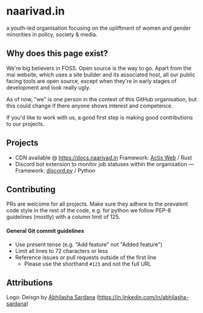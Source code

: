 # naarivad.in

a youth-led organisation focusing on the upliftment of women and gender minorities in policy, society & media.

## Why does this page exist?

We're big believers in FOSS. Open source is the way to go. Apart from the mai website, which uses a site builder and its associated host, all our public facing tools
are open source, except when they're in early stages of development and look really ugly.

As of now, "we" is one person in the context of this GitHub organisation, but this could change if there anyone shows interest and competence. 

If you'd like to work with us, a good first step is making good contributions to our projects.

## Projects

- CDN available @ https://docs.naarivad.in Framework: [Actix Web](https://github.com/actix/actix-web) / Rust
- Discord bot extension to monitor job statuses within the organisation — Framework: [discord.py](https://github.com/Rapptz/discord.py) / Python

## Contributing

<!--If you wish to contribute to any of these projects, ensure you meet the criteria below and fill up [this form]()

### Prerequisites
- Proficiency in the languages and frameworks used in the projects you wish to contribute to.
- Experience with the Linux command line and git.
- Ability to read documentation.
- Prior experience (professional or otherwise) recommended, but not necessary.

### Responsibilities
- Assist with the maintenance of the naarivad.in GitHub Organisation and keeping projects up-to-date.
- Code projects for regular or internal use

### Powers
- Access to naarivad.in GitHub Organisation and Hetzner team (if needed to host projects).-->

PRs are welcome for all projects. Make sure they adhere to the prevalent code style in the rest of the code, e.g. for python we follow PEP-8 guidelines (mostly) with a column limit of 125.

#### General Git commit guidelines
 - Use present tense (e.g. "Add feature" not "Added feature")
 - Limit all lines to 72 characters or less
 - Reference issues or pull requests outside of the first line
   - Please use the shorthand `#123` and not the full URL

## Attributions
Logo: Deisgn by [Abhilasha Sardana](mailto:abhilashasardana1@gmail.com) (https://in.linkedin.com/in/abhilasha-sardana)
